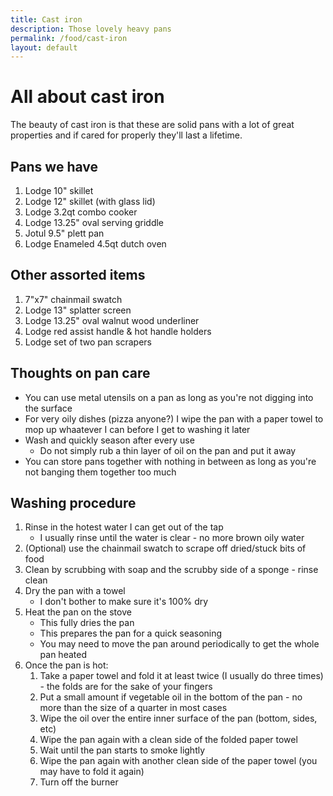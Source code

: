 ```yaml
---
title: Cast iron
description: Those lovely heavy pans
permalink: /food/cast-iron
layout: default
---
```


# All about cast iron

The beauty of cast iron is that these are solid pans with a lot of great properties and if cared for properly they'll last a lifetime.

## Pans we have

1.  Lodge 10" skillet
1.  Lodge 12" skillet (with glass lid)
1.  Lodge 3.2qt combo cooker
1.  Lodge 13.25" oval serving griddle
1.  Jotul 9.5" plett pan
1.  Lodge Enameled 4.5qt dutch oven

## Other assorted items

1.  7"x7" chainmail swatch
2.  Lodge 13" splatter screen
3.  Lodge 13.25" oval walnut wood underliner
4.  Lodge red assist handle & hot handle holders
5.  Lodge set of two pan scrapers

## Thoughts on pan care

*   You can use metal utensils on a pan as long as you're not digging into the surface
*   For very oily dishes (pizza anyone?) I wipe the pan with a paper towel to mop up whaatever I can before I get to washing it later
*   Wash and quickly season after every use
    *   Do not simply rub a thin layer of oil on the pan and put it away
*   You can store pans together with nothing in between as long as you're not banging them together too much

## Washing procedure

1.  Rinse in the hotest water I can get out of the tap
    *   I usually rinse until the water is clear - no more brown oily water
1.  (Optional) use the chainmail swatch to scrape off dried/stuck bits of food
1.  Clean by scrubbing with soap and the scrubby side of a sponge - rinse clean
1.  Dry the pan with a towel
    *   I don't bother to make sure it's 100% dry
1.  Heat the pan on the stove
    *   This fully dries the pan
    *   This prepares the pan for a quick seasoning
    *   You may need to move the pan around periodically to get the whole pan heated
1.  Once the pan is hot:
    1.  Take a paper towel and fold it at least twice (I usually do three times) - the folds are for the sake of your fingers
    1.  Put a small amount if vegetable oil in the bottom of the pan - no more than the size of a quarter in most cases
    1.  Wipe the oil over the entire inner surface of the pan (bottom, sides, etc)
    1.  Wipe the pan again with a clean side of the folded paper towel
    1.  Wait until the pan starts to smoke lightly
    1.  Wipe the pan again with another clean side of the paper towel (you may have to fold it again)
    1.  Turn off the burner
